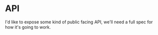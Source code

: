 # API

I'd like to expose some kind of public facing API, we'll need a full spec for how it's going to
work.
